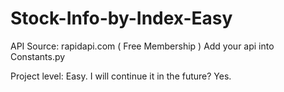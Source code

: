 # Stock-Info-by-Index-Easy


API Source: rapidapi.com ( Free Membership )
Add your api into Constants.py


Project level: Easy.
I will continue it in the future? Yes.
